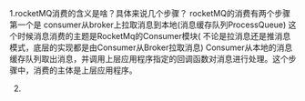 1.rocketMQ消费的含义是啥？具体来说几个步骤？
rocketMQ的消费有两个步骤 第一个是 consumer从broker上拉取消息到本地(消息缓存队列ProcessQueue)
这个时候消息消费的主题是RocketMq的Consumer模块(  不论是拉消息还是推消息模式，底层的实现都是由Consumer从Broker拉取消息)
    Consumer从本地的消息缓存队列取出消息，并调用上层应用程序指定的回调函数对消息进行处理。这个步骤中，消费的主体是上层应用程序。
    
2.